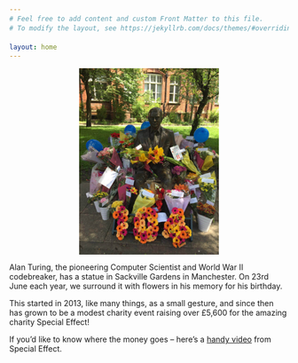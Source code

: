 ```yaml
---
# Feel free to add content and custom Front Matter to this file.
# To modify the layout, see https://jekyllrb.com/docs/themes/#overriding-theme-defaults

layout: home
---
```



<img src="/assets/images/2016.jpg" alt="Alan Turing's Statue surrounded by flowers"  style="width:50%;display:block;margin-left:auto;margin-right:auto;" />

Alan Turing, the pioneering Computer Scientist and World War II codebreaker, has a statue in Sackville Gardens in Manchester. On 23rd June each year, we surround it with flowers in his memory for his birthday.

This started in 2013, like many things, as a small gesture, and since then has grown to be a modest charity event raising over £5,600 for the amazing charity Special Effect!

If you’d like to know where the money goes – here’s a [handy video](https://www.youtube.com/watch?v=kpYNG7MivHs&feature=emb_title) from Special Effect.
